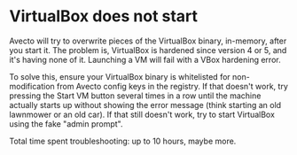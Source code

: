 VirtualBox does not start
==========
Avecto will try to overwrite pieces of the VirtualBox binary, in-memory, after you start it. The problem is, VirtualBox is hardened since version 4 or 5, and it's having none of it. Launching a VM will fail with a VBox hardening error.

To solve this, ensure your VirtualBox binary is whitelisted for non-modification from Avecto config keys in the registry. If that doesn't work, try pressing the Start VM button several times in a row until the machine actually starts up without showing the error message (think starting an old lawnmower or an old car). If that still doesn't work, try to start VirtualBox using the fake "admin prompt".

Total time spent troubleshooting: up to 10 hours, maybe more.
